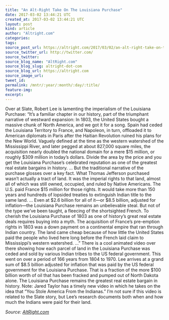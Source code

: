 ```yaml
---
title: "An Alt-Right Take On The Louisiana Purchase"
date: 2017-03-02 13:44:21 UTC
created_at: 2017-03-02 13:44:21 UTC
layout: post
kind: article
author: "Altright.com"
categories: 
tags: 
source_post_url: https://altright.com/2017/03/02/an-alt-right-take-on-the-louisiana-purchase/
source_twitter_url: http://twitter.com/
source_twitter: 
source_blog_name: "AltRight.com"
source_blog_slug: altright-dot-com
source_blog_url: https://altright.com
source_image_url: 
tweet_id:
permalink: /mntr/:year/:month/:day/:title/
feature-img: 
excerpt:
---
```

Over at Slate, Robert Lee is lamenting the imperialism of the Louisiana Purchase: “It’s a familiar chapter in our history, part of the triumphant narrative of westward expansion: In 1803, the United States bought a massive chunk of North America, and we got it for a song. Spain had ceded the Louisiana Territory to France, and Napoleon, in turn, offloaded it to American diplomats in Paris after the Haitian Revolution ruined his plans for the New World. Vaguely defined at the time as the western watershed of the Mississippi River, and later pegged at about 827,000 square miles, the acquisition nearly doubled the national domain for a mere $15 million, or roughly $309 million in today’s dollars. Divide the area by the price and you get the Louisiana Purchase’s celebrated reputation as one of the greatest real estate bargains in history. … But the traditional narrative of the purchase glosses over a key fact. What Thomas Jefferson purchased wasn’t actually a tract of land. It was the imperial rights to that land, almost all of which was still owned, occupied, and ruled by Native Americans. The U.S. paid France $15 million for those rights. It would take more than 150 years and hundreds of lopsided treaties to extinguish Indian title to the same land. … Even at $2.6 billion for all of it—or $8.5 billion, adjusted for inflation—the Louisiana Purchase remains an unbelievable steal. But not of the type we’ve been taught, a fleecing of the shortsighted French. To cherish the Louisiana Purchase of 1803 as one of history’s great real estate deals requires buying into a myth. The acquisition of France’s pre-emption rights in 1803 was a down payment on a continental empire that ran through Indian country. The land came cheap because of how little the United States paid the people who lived here long before the French laid claim to Mississippi’s western watershed. …” There is a cool animated video over there showing how each parcel of land in the Louisiana Purchase was ceded and sold by various Indian tribes to the US federal government. This went on over a period of 166 years from 1804 to 1970. Lee arrives at a grand sum of $8.5 billion adjusted for inflation that was paid by the US federal government for the Louisiana Purchase. That is a fraction of the more $100 billion worth of oil that has been fracked and pumped out of North Dakota alone. The Louisiana Purchase remains the greatest real estate bargain in history. Note: Jared Taylor has a timely new video in which he takes on the idea that “You Stole America From the Indianas.” I’m not sure if this video is related to the Slate story, but Lee’s research documents both when and how much the Indians were paid for their land.<div class="">
    <i>Source: <a href="https://altright.com">AltRight.com</a></i>
</div>
